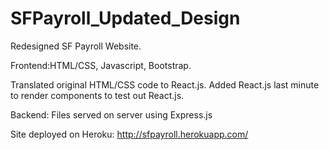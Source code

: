 # SFPayroll_Updated_Design
Redesigned SF Payroll Website.

Frontend:HTML/CSS, Javascript, Bootstrap.

Translated original HTML/CSS code to React.js.
Added React.js last minute to render components 
to test out React.js.

Backend: Files served on server using Express.js

Site deployed on Heroku:
http://sfpayroll.herokuapp.com/ 



